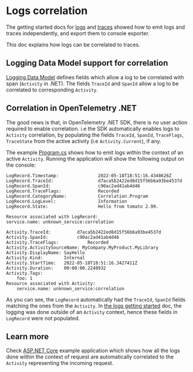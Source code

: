 # Logs correlation

The getting started docs for [logs](../getting-started/README.md) and
[traces](../../trace/getting-started-console/README.md) showed how to emit logs
and traces independently, and export them to console exporter.

This doc explains how logs can be correlated to traces.

## Logging Data Model support for correlation

[Logging Data
Model](https://github.com/open-telemetry/opentelemetry-specification/blob/main/specification/logs/data-model.md#trace-context-fields)
defines fields which allow a log to be correlated with span (`Activity` in
.NET). The fields `TraceId` and `SpanId` allow a log to be correlated to
corresponding `Activity`.

## Correlation in OpenTelemetry .NET

The good news is that, in OpenTelemetry .NET SDK, there is no user action
required to enable correlation. i.e the SDK automatically enables logs to
`Activity` correlation, by populating the fields `TraceId`, `SpanId`,
`TraceFlags`, `TraceState` from the active activity (i.e `Activity.Current`), if
any.

The example [Program.cs](./Program.cs) shows how to emit logs within the context
of an active `Activity`. Running the application will show the following output
on the console:

```text
LogRecord.Timestamp:               2022-05-18T18:51:16.4348626Z
LogRecord.TraceId:                 d7aca5b2422ed8d15f56b6a93be4537d
LogRecord.SpanId:                  c90ac2ad41ab4d46
LogRecord.TraceFlags:              Recorded
LogRecord.CategoryName:            Correlation.Program
LogRecord.LogLevel:                Information
LogRecord.State:                   Hello from tomato 2.99.

Resource associated with LogRecord:
service.name: unknown_service:correlation

Activity.TraceId:          d7aca5b2422ed8d15f56b6a93be4537d
Activity.SpanId:           c90ac2ad41ab4d46
Activity.TraceFlags:           Recorded
Activity.ActivitySourceName: MyCompany.MyProduct.MyLibrary
Activity.DisplayName: SayHello
Activity.Kind:        Internal
Activity.StartTime:   2022-05-18T18:51:16.3427411Z
Activity.Duration:    00:00:00.2248932
Activity.Tags:
    foo: 1
Resource associated with Activity:
    service.name: unknown_service:correlation
```

As you can see, the `LogRecord` automatically had the `TraceId`, `SpanId` fields
matching the ones from the `Activity`. In [the logs getting
started](../getting-started/README.md) doc, the logging was done outside of an
`Activity` context, hence these fields in `LogRecord` were not populated.

## Learn more

Check [ASP.NET Core](../../../examples/AspNetCore/README.md) example application
which shows how all the logs done within the context of request are
automatically correlated to the `Activity` representing the incoming request.
